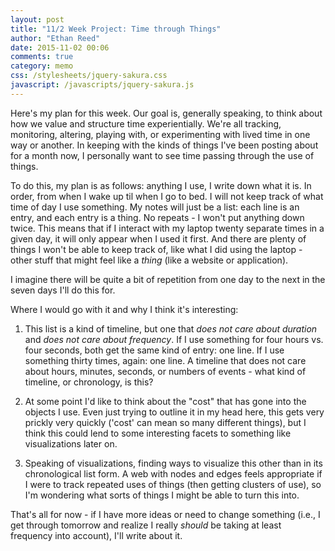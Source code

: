 ```yaml
---
layout: post
title: "11/2 Week Project: Time through Things"
author: "Ethan Reed"
date: 2015-11-02 00:06
comments: true
category: memo
css: /stylesheets/jquery-sakura.css
javascript: /javascripts/jquery-sakura.js
---
```


<script src="/js/jquery-sakura.min.js"></script>
<script>
    // domReady
    $(function() {
        $('body').sakura();
    });

    // windowLoad
    $(window).load(function() {
        $('body').sakura();
    });
</script>

Here's my plan for this week.  Our goal is, generally speaking, to think about how we value and structure time experientially. We're all tracking, monitoring, altering, playing with, or experimenting with lived time in one way or another. In keeping with the kinds of things I've been posting about for a month now, I personally want to see time passing through the use of things.

To do this, my plan is as follows: anything I use, I write down what it is. In order, from when I wake up til when I go to bed. I will not keep track of what time of day I use something. My notes will just be a list: each line is an entry, and each entry is a thing. No repeats - I won't put anything down twice. This means that if I interact with my laptop twenty separate times in a given day, it will only appear when I used it first. And there are plenty of things I won't be able to keep track of, like what I did using the laptop - other stuff that might feel like a *thing* (like a website or application).

I imagine there will be quite a bit of repetition from one day to the next in the seven days I'll do this for.

Where I would go with it and why I think it's interesting:

1. This list is a kind of timeline, but one that *does not care about duration* and *does not care about frequency*. If I use something for four hours vs. four seconds, both get the same kind of entry: one line. If I use something thirty times, again: one line. A timeline that does not care about hours, minutes, seconds, or numbers of events - what kind of timeline, or chronology, is this?

2. At some point I'd like to think about the "cost" that has gone into the objects I use. Even just trying to outline it in my head here, this gets very prickly very quickly ('cost' can mean so many different things), but I think this could lend to some interesting facets to something like visualizations later on.

3. Speaking of visualizations, finding ways to visualize this other than in its chronological list form. A web with nodes and edges feels appropriate if I were to track repeated uses of things (then getting clusters of use), so I'm wondering what sorts of things I might be able to turn this into.

That's all for now - if I have more ideas or need to change something (i.e., I get through tomorrow and realize I really *should* be taking at least frequency into account), I'll write about it.
